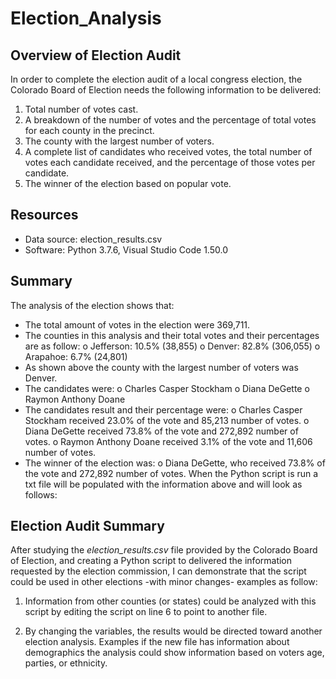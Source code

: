 # Election_Analysis
## Overview of Election Audit
In order to complete the election audit of a local congress election, the Colorado Board of Election needs the following information to be delivered:
1.	Total number of votes cast.
2.	A breakdown of the number of votes and the percentage of total votes for each county in the precinct.
3.	The county with the largest number of voters.
4.	A complete list of candidates who received votes, the total number of votes each candidate received, and the percentage of those votes per candidate.
5.	The winner of the election based on popular vote.

## Resources
-	Data source: election_results.csv
-	Software: Python 3.7.6, Visual Studio Code 1.50.0

## Summary
The analysis of the election shows that:
-	The total amount of votes in the election were 369,711.
-	The counties in this analysis and their total votes and their percentages are as follow:
o	Jefferson:  10.5% (38,855)
o	Denver:  82.8% (306,055)
o	Arapahoe:  6.7% (24,801)
-	As shown above the county with the largest number of voters was Denver.
-	The candidates were:
o	Charles Casper Stockham
o	Diana DeGette
o	Raymon Anthony Doane
-	The candidates result and their percentage were:
o	Charles Casper Stockham received 23.0% of the vote and 85,213 number of votes. 
o	Diana DeGette received 73.8% of the vote and 272,892 number of votes.
o	Raymon Anthony Doane received 3.1% of the vote and 11,606 number of votes.
-	The winner of the election was:
o	Diana DeGette, who received 73.8% of the vote and 272,892 number of votes.
When the Python script is run a txt file will be populated with the information above and will look as follows:

## Election Audit Summary
After studying the _*election_results.csv*_ file provided by the Colorado Board of Election, and creating a Python script to delivered the information requested by the election commission, I can demonstrate that the script could be used in other elections -with minor changes- examples as follow:
1.	Information from other counties (or states) could be analyzed with this script by editing the script on line 6 to point to another file.
 
2.	By changing the variables, the results would be directed toward another election analysis. Examples if the new file has information about demographics the analysis could show information based on voters age, parties, or ethnicity.
